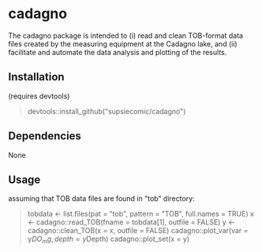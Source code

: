 # cadagno
The cadagno package is intended to (i) read and clean TOB-format data files created by the measuring equipment at the Cadagno lake, and (ii) facilitate and automate the data analysis and plotting of the results.

## Installation
(requires devtools)
> devtools::install_github("supsiecomic/cadagno")

## Dependencies
None

## Usage
assuming that TOB data files are found in "tob" directory:
>tobdata <- list.files(pat = "tob", pattern = "TOB", full.names = TRUE)
>x <- cadagno::read_TOB(fname = tobdata[1], outfile = FALSE)
>y <- cadagno::clean_TOB(x = x, outfile = FALSE)
>cadagno::plot_var(var = y$DO_mg, depth = y$Depth)
>cadagno::plot_set(x = y)
